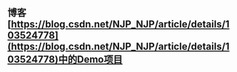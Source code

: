 ## 博客[https://blog.csdn.net/NJP_NJP/article/details/103524778](https://blog.csdn.net/NJP_NJP/article/details/103524778)中的Demo项目